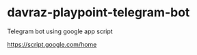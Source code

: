 # davraz-playpoint-telegram-bot
Telegram bot using google app script

https://script.google.com/home
